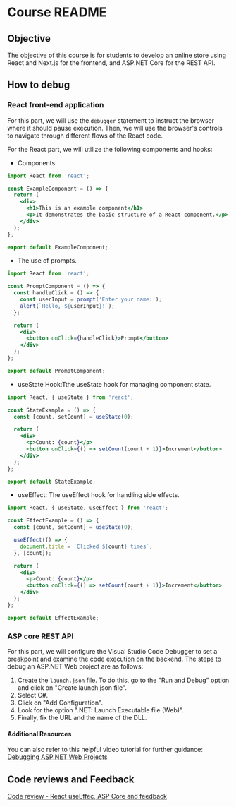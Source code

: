 # Course README

## Objective
The objective of this course is for students to develop an online store using React and Next.js for the frontend, and ASP.NET Core for the REST API.

## How to debug 
###  React front-end application
For this part, we will use the `debugger` statement to instruct the browser where it should pause execution. Then, we will use the browser's controls to navigate through different flows of the React code.

For the React part, we will utilize the following components and hooks:
- Components
```jsx
import React from 'react';

const ExampleComponent = () => {
  return (
    <div>
      <h1>This is an example component</h1>
      <p>It demonstrates the basic structure of a React component.</p>
    </div>
  );
};

export default ExampleComponent;
```
- The use of prompts.
```jsx
import React from 'react';

const PromptComponent = () => {
  const handleClick = () => {
    const userInput = prompt('Enter your name:');
    alert(`Hello, ${userInput}!`);
  };

  return (
    <div>
      <button onClick={handleClick}>Prompt</button>
    </div>
  );
};

export default PromptComponent;

```
- useState Hook:Tthe useState hook for managing component state.
```jsx
import React, { useState } from 'react';

const StateExample = () => {
  const [count, setCount] = useState(0);

  return (
    <div>
      <p>Count: {count}</p>
      <button onClick={() => setCount(count + 1)}>Increment</button>
    </div>
  );
};

export default StateExample;
```
- useEffect: The useEffect hook for handling side effects.
```jsx
import React, { useState, useEffect } from 'react';

const EffectExample = () => {
  const [count, setCount] = useState(0);

  useEffect(() => {
    document.title = `Clicked ${count} times`;
  }, [count]);

  return (
    <div>
      <p>Count: {count}</p>
      <button onClick={() => setCount(count + 1)}>Increment</button>
    </div>
  );
};

export default EffectExample;
```

###  ASP core REST API
For this part, we will configure the Visual Studio Code Debugger to set a breakpoint and examine the code execution on the backend.
The steps to debug an ASP.NET Web project are as follows:
1. Create the `launch.json` file. To do this, go to the "Run and Debug" option and click on "Create launch.json file".
2. Select C#.
3. Click on "Add Configuration".
4. Look for the option ".NET: Launch Executable file (Web)".
5. Finally, fix the URL and the name of the DLL.

#### Additional Resources
You can also refer to this helpful video tutorial for further guidance: [Debugging ASP.NET Web Projects](https://youtu.be/vyjWkqiEwHc)


## Code reviews and Feedback
[Code review - React useEffec, ASP Core  and feedback](https://youtu.be/V4lnIGXlRFs)


